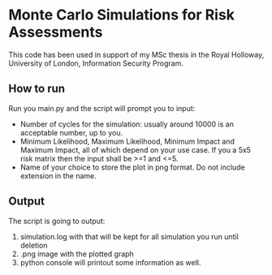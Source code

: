 # Monte Carlo Simulations for Risk Assessments
This code has been used in support of my MSc thesis in the Royal Holloway, University of London, Information Security Program.

## How to run
Run you main.py and the script will prompt you to input:
- Number of cycles for the simulation: usually around 10000 is an acceptable number, up to you.
- Minimum Likelihood, Maximum Likelihood, Minimum Impact and Maximum Impact, all of which depend on your use case. If you
a 5x5 risk matrix then the input shall be >=1 and <=5.
- Name of your choice to store the plot in png format. Do not include extension in the name.

## Output
The script is going to output:
1. simulation.log with that will be kept for all simulation you run until deletion
2. .png image with the plotted graph
3. python console will printout some information as well.

